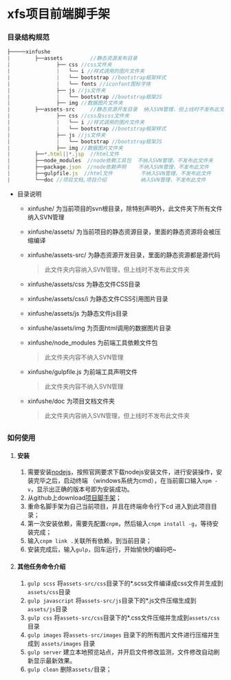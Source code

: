 # xfs项目前端脚手架

### 目录结构规范

```javascript
├─────xinfushe 
|        ├──assets         //静态资源发布目录
|               ├── css //css文件夹
|               |   └── i //样式调用的图片文件夹
|               |   └── bootstrap //bootstrap框架样式
|               |   └── fonts //iconfont图标字体
|               ├── js //js文件夹
|               |   └── bootstrap //bootstrap框架JS
|               ├── img //数据图片文件夹 
|        ├──assets-src     //静态资源开发目录  纳入SVN管理，但上线时不发布此文件夹
|               ├── css //css及scss文件夹
|               |   └── i //样式调用的图片文件夹
|               |   └── bootstrap //bootstrap框架样式
|               ├── js //js文件夹
|               |   └── bootstrap //bootstrap框架JS
|               ├── img //数据图片文件夹 
|        ├──*.html||*.jsp  //html文件
|        ├──node_modules  //node依赖工具包  不纳入SVN管理，不发布此文件夹
|        ├──package.json  //node依赖声明    不纳入SVN管理，不发布此文件
|        ├──gulpfile.js  //html文件	      不纳入SVN管理，不发布此文件
|        └──doc //项目文档,项目介绍           纳入SVN管理，不发布此文件
```

- 目录说明

  - xinfushe/ 为当前项目的svn根目录，除特别声明外，此文件夹下所有文件纳入SVN管理

  - xinfushe/assets/   为当前项目的静态资源目录，里面的静态资源将会被压缩编译

  - xinfushe/assets-src/ 为静态资源开发目录，里面的静态资源都是源代码  

    > 此文件夹内容纳入SVN管理，但上线时不发布此文件夹

  - xinfushe/assets/css 为静态文件CSS目录

  - xinfushe/assets/css/i 为静态文件CSS引用图片目录

  - xinfushe/assets/js 为静态文件js目录

  - xinfushe/assets/img 为页面html调用的数据图片目录

  - xinfushe/node_modules 为前端工具依赖文件包

    > 此文件夹内容不纳入SVN管理

  - xinfushe/gulpfile.js 为前端工具声明文件

    > 此文件夹内容不纳入SVN管理

  - xinfushe/doc 为项目文档文件夹

    > 此文件夹内容纳入SVN管理，但上线时不发布此文件夹

## 

### 如何使用

1. #### 安装

   1. 需要安装[nodejs](http://www.nodejs.org)，按照官网要求下载nodejs安装文件，进行安装操作，安装完毕之后，启动终端 （windows系统为cmd），在当前窗口输入`npm -v`，显示出正确的版本号即为安装成功。
   2. 从github上download[项目脚手架](https://github.com/thomasyus/xinfushe/)；
   3. 重命名脚手架为自己当前项目，并且在终端命令行下cd 进入到此项目目录；
   4. 第一次安装依赖，需要先配置`cnpm`，然后输入`cnpm install -g`，等待安装完成；
   5. 输入`cnpm link .`关联所有依赖，到当前目录；
   6. 安装完成后，输入`gulp`，回车运行，开始愉快的编码吧~

2. #### 其他任务命令介绍

   1. `gulp scss`    将`assets-src/css`目录下的*.scss文件编译成css文件并生成到`assets/css`目录
   2. `gulp javascript`  将`assets-src/js`目录下的*.js文件压缩生成到 `assets/js`目录
   3. `gulp css`  将`assets-src/css`目录下的*.css文件压缩并生成到`assets/css`目录
   4. `gulp images`   将`assets-src/images` 目录下的所有图片文件进行压缩并生成到 `assets/images` 目录
   5. `gulp server`  建立本地预览站点，并开启文件修改监测，文件修改自动刷新显示最新效果。
   6. `gulp clean`  删除`assets/`目录；
